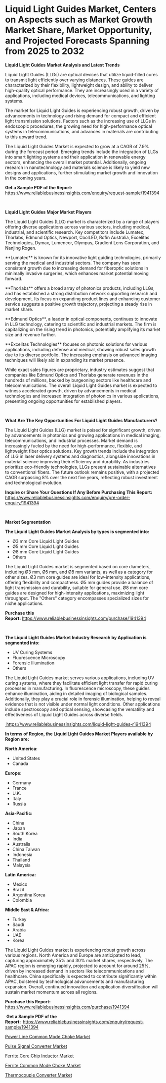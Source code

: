 <p><h1>Liquid Light Guides Market, Centers on Aspects such as Market Growth Market Share, Market Opportunity, and Projected Forecasts Spanning from 2025 to 2032</h1></p><p><strong>Liquid Light Guides Market Analysis and Latest Trends</strong></p>
<p><p>Liquid Light Guides (LLGs) are optical devices that utilize liquid-filled cores to transmit light efficiently over varying distances. These guides are characterized by their flexibility, lightweight design, and ability to deliver high-quality optical performance. They are increasingly used in a variety of applications, including medical devices, telecommunications, and lighting systems.</p><p>The market for Liquid Light Guides is experiencing robust growth, driven by advancements in technology and rising demand for compact and efficient light transmission solutions. Factors such as the increasing use of LLGs in endoscopic procedures, the growing need for high-performance optical systems in telecommunications, and advances in materials are contributing to this upward trend.</p><p>The Liquid Light Guides Market is expected to grow at a CAGR of 7.9% during the forecast period. Emerging trends include the integration of LLGs into smart lighting systems and their application in renewable energy sectors, enhancing the overall market potential. Additionally, ongoing research in nanotechnology and materials science is likely to yield new designs and applications, further stimulating market growth and innovation in the coming years.</p></p>
<p><strong>Get a Sample PDF of the Report:&nbsp;</strong> <a href="https://www.reliablebusinessinsights.com/enquiry/request-sample/1941394?utm_campaign=62&utm_medium=2&utm_source=Github&utm_content=ia&utm_term=06042025&utm_id=liquid-light-guides">https://www.reliablebusinessinsights.com/enquiry/request-sample/1941394</a></p>
<p>&nbsp;</p>
<p><strong>Liquid Light Guides Major Market Players</strong></p>
<p><p>The Liquid Light Guides (LLG) market is characterized by a range of players offering diverse applications across various sectors, including medical, industrial, and scientific research. Key competitors include Lumatec, Thorlabs, Edmund Optics, Newport, CoolLED, Rofin Australia, Excelitas Technologies, Dymax, Lumencor, Olympus, Gradient Lens Corporation, and Nanjing Rogen.</p><p>**Lumatec** is known for its innovative light guiding technologies, primarily serving the medical and industrial sectors. The company has seen consistent growth due to increasing demand for fiberoptic solutions in minimally invasive surgeries, which enhances market potential moving forward.</p><p>**Thorlabs** offers a broad array of photonics products, including LLGs, and has established a strong distribution network supporting research and development. Its focus on expanding product lines and enhancing customer service suggests a positive growth trajectory, projecting a steady rise in market share.</p><p>**Edmund Optics**, a leader in optical components, continues to innovate in LLG technology, catering to scientific and industrial markets. The firm is capitalizing on the rising trend in photonics, potentially amplifying its market size and revenue further.</p><p>**Excelitas Technologies** focuses on photonic solutions for various applications, including defense and medical, showing robust sales growth due to its diverse portfolio. The increasing emphasis on advanced imaging techniques will likely aid in expanding its market presence.</p><p>While exact sales figures are proprietary, industry estimates suggest that companies like Edmund Optics and Thorlabs generate revenues in the hundreds of millions, backed by burgeoning sectors like healthcare and telecommunications. The overall Liquid Light Guides market is expected to witness accelerated growth, driven by advancements in medical technologies and increased integration of photonics in various applications, presenting ongoing opportunities for established players.</p></p>
<p>&nbsp;</p>
<p><strong>What Are The Key Opportunities For Liquid Light Guides Manufacturers?</strong></p>
<p><p>The Liquid Light Guides (LLG) market is poised for significant growth, driven by advancements in photonics and growing applications in medical imaging, telecommunications, and industrial processes. Market demand is increasingly fueled by the need for high-performance, flexible, and lightweight fiber optics solutions. Key growth trends include the integration of LLG in laser delivery systems and diagnostics, alongside innovations in material science improving their efficiency and durability. As industries prioritize eco-friendly technologies, LLGs present sustainable alternatives to conventional fibers. The future outlook remains positive, with a projected CAGR surpassing 8% over the next five years, reflecting robust investment and technological evolution.</p></p>
<p><strong>Inquire or Share Your Questions If Any Before Purchasing This Report:</strong> <a href="https://www.reliablebusinessinsights.com/enquiry/pre-order-enquiry/1941394?utm_campaign=62&utm_medium=2&utm_source=Github&utm_content=ia&utm_term=06042025&utm_id=liquid-light-guides">https://www.reliablebusinessinsights.com/enquiry/pre-order-enquiry/1941394</a></p>
<p>&nbsp;</p>
<p><strong>Market Segmentation</strong></p>
<p><strong>The Liquid Light Guides Market Analysis by types is segmented into:</strong></p>
<p><ul><li>Ø3 mm Core Liquid Light Guides</li><li>Ø5 mm Core Liquid Light Guides</li><li>Ø8 mm Core Liquid Light Guides</li><li>Others</li></ul></p>
<p><p>The Liquid Light Guides market is segmented based on core diameters, including Ø3 mm, Ø5 mm, and Ø8 mm variants, as well as a category for other sizes. Ø3 mm core guides are ideal for low-intensity applications, offering flexibility and compactness. Ø5 mm guides provide a balance of light transmission and durability, suitable for general use. Ø8 mm core guides are designed for high-intensity applications, maximizing light throughput. The "Others" category encompasses specialized sizes for niche applications.</p></p>
<p><strong>Purchase this Report:&nbsp;</strong><a href="https://www.reliablebusinessinsights.com/purchase/1941394?utm_campaign=62&utm_medium=2&utm_source=Github&utm_content=ia&utm_term=06042025&utm_id=liquid-light-guides">https://www.reliablebusinessinsights.com/purchase/1941394</a></p>
<p>&nbsp;</p>
<p><strong>The Liquid Light Guides Market Industry Research by Application is segmented into:</strong></p>
<p><ul><li>UV Curing Systems</li><li>Fluorescence Microscopy</li><li>Forensic Illumination</li><li>Others</li></ul></p>
<p><p>The Liquid Light Guides market serves various applications, including UV curing systems, where they facilitate efficient light transfer for rapid curing processes in manufacturing. In fluorescence microscopy, these guides enhance illumination, aiding in detailed imaging of biological samples. Additionally, they play a crucial role in forensic illumination, helping to reveal evidence that is not visible under normal light conditions. Other applications include spectroscopy and optical sensing, showcasing the versatility and effectiveness of Liquid Light Guides across diverse fields.</p></p>
<p><a href="https://www.reliablebusinessinsights.com/liquid-light-guides-r1941394?utm_campaign=62&utm_medium=2&utm_source=Github&utm_content=ia&utm_term=06042025&utm_id=liquid-light-guides">&nbsp;https://www.reliablebusinessinsights.com/liquid-light-guides-r1941394</a></p>
<p><strong>In terms of Region, the Liquid Light Guides Market Players available by Region are:</strong></p>
<p>
    <p> <strong> North America: </strong>
        <ul>
            <li>United States</li>
            <li>Canada</li>
        </ul>
        </p> 
    <p> <strong> Europe: </strong>
        <ul>
            <li>Germany</li>
            <li>France</li>
            <li>U.K.</li>
            <li>Italy</li>
            <li>Russia</li>
        </ul>
        </p> 
    <p> <strong> Asia-Pacific: </strong>
        <ul>
            <li>China</li>
            <li>Japan</li>
            <li>South Korea</li>
            <li>India</li>
            <li>Australia</li>
            <li>China Taiwan</li>
            <li>Indonesia</li>
            <li>Thailand</li>
            <li>Malaysia</li>
        </ul>
        </p> 
    <p> <strong> Latin America: </strong>
        <ul>
            <li>Mexico</li>
            <li>Brazil</li>
            <li>Argentina Korea</li>
            <li>Colombia</li>
        </ul>
        </p> 
    <p> <strong> Middle East & Africa: </strong>
        <ul>
            <li>Turkey</li>
            <li>Saudi</li>
            <li>Arabia</li>
            <li>UAE</li>
            <li>Korea</li>
        </ul>
    </p>
    </p>
<p><p>The Liquid Light Guides market is experiencing robust growth across various regions. North America and Europe are anticipated to lead, capturing approximately 35% and 30% market shares, respectively. The APAC region is emerging rapidly, projected to account for around 25%, driven by increased demand in sectors like telecommunications and healthcare. China specifically is expected to contribute significantly within APAC, bolstered by technological advancements and manufacturing expansion. Overall, continued innovation and application diversification will sustain market momentum across all regions.</p></p>
<p><strong>Purchase this Report: </strong><a href="https://www.reliablebusinessinsights.com/purchase/1941394?utm_campaign=62&utm_medium=2&utm_source=Github&utm_content=ia&utm_term=06042025&utm_id=liquid-light-guides">https://www.reliablebusinessinsights.com/purchase/1941394</a></p>
<p>&nbsp;<strong>Get a Sample PDF of the Report:&nbsp;&nbsp;</strong><a href="https://www.reliablebusinessinsights.com/enquiry/request-sample/1941394?utm_campaign=62&utm_medium=2&utm_source=Github&utm_content=ia&utm_term=06042025&utm_id=liquid-light-guides">https://www.reliablebusinessinsights.com/enquiry/request-sample/1941394</a></p>
<p><strong></strong></p>
<p><p><a href="https://github.com/bilkbitsch/Market-Research-Report-List-1/blob/main/power-line-common-mode-choke-market.md?utm_campaign=62&utm_medium=2&utm_source=Github&utm_content=ia&utm_term=06042025&utm_id=liquid-light-guides">Power Line Common Mode Choke Market</a></p><p><a href="https://github.com/alekitanis/Market-Research-Report-List-1/blob/main/pulse-signal-converter-market.md?utm_campaign=62&utm_medium=2&utm_source=Github&utm_content=ia&utm_term=06042025&utm_id=liquid-light-guides">Pulse Signal Converter Market</a></p><p><a href="https://github.com/knipsfilip8f/Market-Research-Report-List-1/blob/main/ferrite-core-chip-inductor-market.md?utm_campaign=62&utm_medium=2&utm_source=Github&utm_content=ia&utm_term=06042025&utm_id=liquid-light-guides">Ferrite Core Chip Inductor Market</a></p><p><a href="https://github.com/hirtzhulstsq/Market-Research-Report-List-1/blob/main/ferrite-common-mode-choke-market.md?utm_campaign=62&utm_medium=2&utm_source=Github&utm_content=ia&utm_term=06042025&utm_id=liquid-light-guides">Ferrite Common Mode Choke Market</a></p><p><a href="https://github.com/vaeilabin/Market-Research-Report-List-1/blob/main/thermocouple-converter-market.md?utm_campaign=62&utm_medium=2&utm_source=Github&utm_content=ia&utm_term=06042025&utm_id=liquid-light-guides">Thermocouple Converter Market</a></p></p>